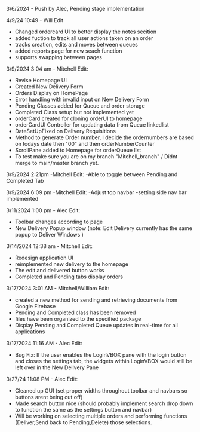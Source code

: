 3/6/2024 - Push by Alec, Pending stage implementation

4/9/24 10:49 - Will Edit
- Changed ordercard UI to better display the notes secition 
- added fuction to track all user actions taken on an order
- tracks creation, edits and moves between queues
- added reports page for new seach function
- supports swapping between pages

3/9/2024 3:04 am - Mitchell Edit:
- Revise Homepage UI
- Created New Delivery Form
- Orders Display on HomePage
- Error handling with invalid input on New Delivery Form
- Pending Classes added for Queue and order storage
- Completed Class setup but not implemented yet
- orderCard created for cloning orderUI to homepage
- orderCardUI Controller for updating data from Queue linkedlist
- DateSetUpFixed on Delivery Requisitions
- Method to generate Order number, I decide the ordernumbers are based  on todays date then "00" and then orderNumberCounter
- ScrollPane added to Homepage for orderQueue list
- To test make sure you are on my branch "Mitchell_branch" / Didnt merge to main/master branch yet.

3/9/2024 2:21pm -Mitchell Edit:
-Able to toggle between Pending and Completed Tab

3/9/2024 6:09 pm -Mitchell Edit:
-Adjust top navbar
-setting side nav bar implemented

3/11/2024 1:00 pm - Alec Edit:
- Toolbar changes according to page
- New Delivery Popup window (note: Edit Delivery currently has the same popup to Deliver Windows )

3/14/2024 12:38 am - Mitchell Edit:
- Redesign application UI
- reimplemented new delivery to the homepage
- The edit and delivered button works
- Completed and Pending tabs display orders

3/17/2024 3:01 AM - Mitchell/William Edit:
- created a new method for sending and retrieving documents from Google Firebase
- Pending and Completed class has been removed
- files have been organized to the specified package
- Display Pending and Completed Queue updates in real-time for all applications

3/17/2024 11:16 AM - Alec Edit:
- Bug Fix: If the user enables the LoginVBOX pane with the login button and closes the settings tab, the widgets within LoginVBOX would still be left over in the New Delivery Pane

3/27/24 11:08 PM - Alec Edit:
 - Cleaned up GUI (set proper widths throughout toolbar and navbars so buttons arent being cut off)
 - Made search button nice (should probably implement search drop down to function the same as the settings button and navbar)
 - Will be working on selecting multiple orders and performing functions (Deliver,Send back to Pending,Delete) those selections.
